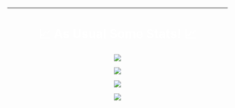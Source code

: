 <!--
**wxnx/wxnx** is a ✨ _special_ ✨ repository because its `README.md` (this file) appears on your GitHub profile.

Here are some ideas to get you started:

- 🔭 I’m currently working on ...
- 🌱 I’m currently learning ...
- 👯 I’m looking to collaborate on ...
- 🤔 I’m looking for help with ...
- 💬 Ask me about ...
- 📫 How to reach me: ...
- 😄 Pronouns: ...
- ⚡ Fun fact: ...
-->

---
<h1 align="center"  style="color:white;">📈 As Usual Some Stats! 📈</h1>

<p align="center" >
  <a target="_blank" href="https://github.com/wxnx/stats">
  <img src="https://github-readme-stats.vercel.app/api?username=wxnx&show_icons=true&theme=dark&layout=compact&count_private=true" />
  </a>
</p>
<p align="center" >
  <a target="_blank" href="https://github.com/wxnx/stats">
  <img  src="https://github-readme-stats.vercel.app/api/top-langs/?username=wxnx&langs_count=100&layout=compact&theme=dark&custom_title=Most%20Used%20Languages&card_width=444&count_private=true" />
  </a>
</p>
<p align="center" >
  <a target="_blank" href="https://wakatime.com/@wxnx">
  <img  src="https://github-readme-stats.vercel.app/api/wakatime?username=wxnx&theme=dark&custom_title=Weekly%20Coding%20Stats&card_width=440" />
  </a>
</p>
<p align="center" >
  <a target="_blank" href="https://github.com/wxnx">
  <img src="https://github-profile-trophy.vercel.app/?username=wxnx&theme=darkhub&no-bg=true&column=3&margin-w=10&margin-h=10&title=MultiLanguage,Commit,Issues,Stars,Repositories,PullRequest," />
  </a>
</p>
